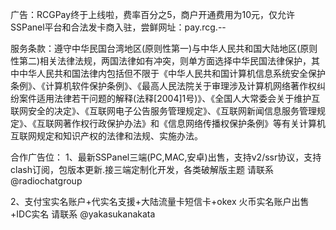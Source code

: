 广告：RCGPay终于上线啦，费率百分之5，商户开通费用为10元，仅允许SSPanel平台和合法发卡商入驻，尝鲜网址：pay.rcg.--

服务条款：遵守中华民国台湾地区(原则性第一)与中华人民共和国大陆地区(原则性第二)相关法律法规，两国法律如有冲突，则单方面选择中华民国法律保护，其中中华人民共和国法律内包括但不限于《中华人民共和国计算机信息系统安全保护条例》、《计算机软件保护条例》、《最高人民法院关于审理涉及计算机网络著作权纠纷案件适用法律若干问题的解释(法释[2004]1号)》、《全国人大常委会关于维护互联网安全的决定》、《互联网电子公告服务管理规定》、《互联网新闻信息服务管理规定》、《互联网著作权行政保护办法》和《信息网络传播权保护条例》等有关计算机互联网规定和知识产权的法律和法规、实施办法。

合作广告位：
1、最新SSPanel三端(PC,MAC,安卓)出售，支持v2/ssr协议，支持clash订阅，包版本更新.接三端定制化开发，各类破解版主题 请联系 @radiochatgroup

2、支付宝实名账户+代实名支援+大陆流量卡短信卡+okex 火币实名账户出售+IDC实名 请联系 @yakasukanakata